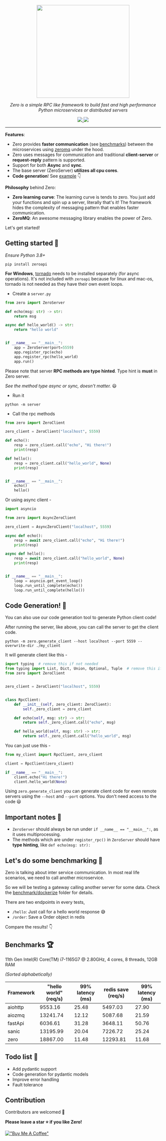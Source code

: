 <p align="center">
    <img height="300px" src="https://ananto30.github.io/i/1200xCL_TP.png" /> 
</p>
<p align="center">
    <em>Zero is a simple RPC like framework to build fast and high performance Python microservices or distributed servers</em>
</p>
<p align="center">
    <a href="https://codecov.io/gh/Ananto30/zero" target="_blank">
        <img src="https://codecov.io/gh/Ananto30/zero/branch/main/graph/badge.svg?token=k0aA0G6NLs" />
    </a>
    <a href="https://pypi.org/project/zeroapi/" target="_blank">
        <img src="https://img.shields.io/pypi/v/zeroapi" />
    </a>
</p>
<hr>

**Features**:

- Zero provides **faster communication** (see [benchmarks](https://github.com/Ananto30/zero#benchmarks-)) between the microservices using [zeromq](https://zeromq.org/) under the hood.
- Zero uses messages for communication and traditional **client-server** or **request-reply** pattern is supported.
- Support for both **Async** and **sync**.
- The base server (ZeroServer) **utilizes all cpu cores**.
- **Code generation**! See [example](https://github.com/Ananto30/zero#code-generation-) 👇

**Philosophy** behind Zero:

- **Zero learning curve**: The learning curve is tends to zero. You just add your functions and spin up a server, literally that's it!
  The framework hides the complexity of messaging pattern that enables faster communication.
- **ZeroMQ**: An awesome messaging library enables the power of Zero.

Let's get started!

## Getting started 🚀

_Ensure Python 3.8+_

```
pip install zeroapi
```

**For Windows**, [tornado](https://pypi.org/project/tornado/) needs to be installed separately (for async operations). It's not included with `zeroapi` because for linux and mac-os, tornado is not needed as they have their own event loops.

- Create a `server.py`

```python
from zero import ZeroServer

def echo(msg: str) -> str:
    return msg

async def hello_world() -> str:
    return "hello world"


if __name__ == "__main__":
    app = ZeroServer(port=5559)
    app.register_rpc(echo)
    app.register_rpc(hello_world)
    app.run()

```

Please note that server **RPC methods are type hinted**. Type hint is **must** in Zero server.

_See the method type async or sync, doesn't matter._ 😃

- Run it

```
python -m server
```

- Call the rpc methods

```python
from zero import ZeroClient

zero_client = ZeroClient("localhost", 5559)

def echo():
    resp = zero_client.call("echo", "Hi there!")
    print(resp)

def hello():
    resp = zero_client.call("hello_world", None)
    print(resp)


if __name__ == "__main__":
    echo()
    hello()

```

Or using async client -

```python
import asyncio

from zero import AsyncZeroClient

zero_client = AsyncZeroClient("localhost", 5559)

async def echo():
    resp = await zero_client.call("echo", "Hi there!")
    print(resp)

async def hello():
    resp = await zero_client.call("hello_world", None)
    print(resp)


if __name__ == "__main__":
    loop = asyncio.get_event_loop()
    loop.run_until_complete(echo())
    loop.run_until_complete(hello())

```

## Code Generation! 🙌

You can also use our code generation tool to generate Python client code!

After running the server, like above, you can call the server to get the client code.

```shell
python -m zero.generate_client --host localhost --port 5559 --overwrite-dir ./my_client
```

It will generate client like this -

```python
import typing  # remove this if not needed
from typing import List, Dict, Union, Optional, Tuple  # remove this if not needed
from zero import ZeroClient


zero_client = ZeroClient("localhost", 5559)


class RpcClient:
    def __init__(self, zero_client: ZeroClient):
        self._zero_client = zero_client

    def echo(self, msg: str) -> str:
        return self._zero_client.call("echo", msg)

    def hello_world(self, msg: str) -> str:
        return self._zero_client.call("hello_world", msg)

```

You can just use this -

```python
from my_client import RpcClient, zero_client

client = RpcClient(zero_client)

if __name__ == "__main__":
    client.echo("Hi there!")
    client.hello_world(None)
```

Using `zero.generate_client` you can generate client code for even remote servers using the `--host` and `--port` options. You don't need access to the code 😃

## Important notes 📝

- `ZeroServer` should always be run under `if __name__ == "__main__":`, as it uses multiprocessing.
- The methods which are under `register_rpc()` in `ZeroServer` should have **type hinting**, like `def echo(msg: str):`

## Let's do some benchmarking 🤘

Zero is talking about inter service communication. In most real life scenarios, we need to call another microservice.

So we will be testing a gateway calling another server for some data. Check the [benchmark/dockerize](https://github.com/Ananto30/zero/tree/main/benchmarks/dockerize) folder for details.

There are two endpoints in every tests,

- `/hello`: Just call for a hello world response 😅
- `/order`: Save a Order object in redis

Compare the results! 👇

## Benchmarks 🏆

11th Gen Intel(R) Core(TM) i7-1165G7 @ 2.80GHz, 4 cores, 8 threads, 12GB RAM

*(Sorted alphabetically)*

| Framework | "hello world" (req/s) | 99% latency (ms) | redis save (req/s) | 99% latency (ms) |
| --------- | --------------------- | ---------------- | ------------------ | ---------------- |
| aiohttp   | 9553.16               | 25.48            | 5497.03            | 27.90            |
| aiozmq    | 13241.74              | 12.12            | 5087.68            | 21.59            |
| fastApi   | 6036.61               | 31.28            | 3648.11            | 50.76            |
| sanic     | 13195.99              | 20.04            | 7226.72            | 25.24            |
| zero      | 18867.00              | 11.48            | 12293.81           | 11.68            |


## Todo list 📃

- Add pydantic support
- Code generation for pydantic models
- Improve error handling
- Fault tolerance

## Contribution

Contributors are welcomed 🙏

**Please leave a star ⭐ if you like Zero!**

[!["Buy Me A Coffee"](https://www.buymeacoffee.com/assets/img/custom_images/orange_img.png)](https://www.buymeacoffee.com/ananto30)
